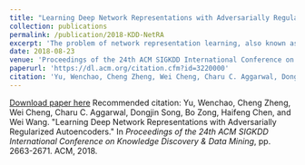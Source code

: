 ```yaml
---
title: "Learning Deep Network Representations with Adversarially Regularized Autoencoders"
collection: publications
permalink: /publication/2018-KDD-NetRA
excerpt: 'The problem of network representation learning, also known as network embedding, arises in many machine learning tasks assuming that there exist a small number of variabilities in the vertex representations which can capture the ''semantics'' of the original network structure. Most existing network embedding models, with shallow or deep architectures, learn vertex representations from the sampled vertex sequences such that the low-dimensional embeddings preserve the locality property and/or global reconstruction capability. The resultant representations, however, are difficult for model generalization due to the intrinsic sparsity of sampled sequences from the input network. As such, an ideal approach to address the problem is to generate vertex representations by learning a probability density function over the sampled sequences. However, in many cases, such a distribution in a low-dimensional manifold may not always have an analytic form. In this study, we propose to learn the network representations with adversarially regularized autoencoders (NetRA). NetRA learns smoothly regularized vertex representations that well capture the network structure through jointly considering both locality-preserving and global reconstruction constraints. The joint inference is encapsulated in a generative adversarial training process to circumvent the requirement of an explicit prior distribution, and thus obtains better generalization performance. We demonstrate empirically how well key properties of the network structure are captured and the effectiveness of NetRA on a variety of tasks, including network reconstruction, link prediction, and multi-label classification.'
date: 2018-08-23
venue: 'Proceedings of the 24th ACM SIGKDD International Conference on Knowledge Discovery & Data Mining'
paperurl: 'https://dl.acm.org/citation.cfm?id=3220000'
citation: 'Yu, Wenchao, Cheng Zheng, Wei Cheng, Charu C. Aggarwal, Dongjin Song, Bo Zong, Haifeng Chen, and Wei Wang. "Learning Deep Network Representations with Adversarially Regularized Autoencoders." In <i>Proceedings of the 24th ACM SIGKDD International Conference on Knowledge Discovery & Data Mining</i>, pp. 2663-2671. ACM, 2018.'
---
```


[Download paper here]('2018-KDD-NetRA.pdf')
Recommended citation: Yu, Wenchao, Cheng Zheng, Wei Cheng, Charu C. Aggarwal, Dongjin Song, Bo Zong, Haifeng Chen, and Wei Wang. "Learning Deep Network Representations with Adversarially Regularized Autoencoders." In <i>Proceedings of the 24th ACM SIGKDD International Conference on Knowledge Discovery & Data Mining</i>, pp. 2663-2671. ACM, 2018.
